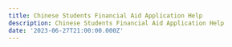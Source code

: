 ```yaml
---
title: Chinese Students Financial Aid Application Help
description: Chinese Students Financial Aid Application Help
date: '2023-06-27T21:00:00.000Z'
---
```



